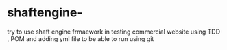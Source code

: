 # shaftengine-
try to use shaft engine frmaework in testing commercial website using TDD , POM and adding yml file to be able to run using git 

